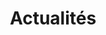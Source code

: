 ---
title: "Actualités"
draft: false
# page title background image
bg_image: "images/backgrounds/page-title.jpg"
# meta description
description : "ceci est une description meta"
---